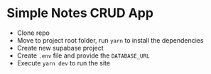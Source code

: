 # Simple Notes CRUD App

- Clone repo
- Move to project root folder, run `yarn` to install the dependencies
- Create new supabase project
- Create `.env` file and provide the `DATABASE_URL`
- Execute `yarn dev` to run the site
